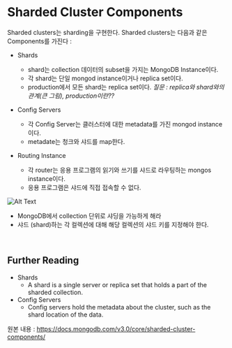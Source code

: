 Sharded Cluster Components
=======
Sharded clusters는 sharding을 구현한다.
Sharded clusters는 다음과 같은 Components를 가진다 :
- Shards
  + shard는 collection 데이터의 subset을 가지는 MongoDB Instance이다.
  + 각 shard는 단일 mongod instance이거나 replica set이다.
  + production에서 모든 shard는 replica set이다.
_질문 : replica와 shard와의 관계(큰 그림), production이란??_

- Config Servers
  + 각 Config Server는 클러스터에 대한 metadata를 가진 mongod instance이다.
  + metadate는 청크와 샤드를 map한다.

- Routing Instance
  + 각 router는 응용 프로그램의 읽기와 쓰기를 샤드로 라우팅하는 mongos instance이다.
  + 응용 프로그램은 샤드에 직접 접속할 수 없다.

![Alt Text](https://docs.mongodb.com/v3.0/_images/sharded-cluster.png)

- MongoDB에서 collection 단위로 샤딩을 가능하게 해라
- 샤드 (shard)하는 각 컬렉션에 대해 해당 컬렉션의 샤드 키를 지정해야 한다.
<br>

## Further Reading
- Shards
  + A shard is a single server or replica set that holds a part of the sharded collection.
- Config Servers
  + Config servers hold the metadata about the cluster, such as the shard location of the data.

원본 내용 : https://docs.mongodb.com/v3.0/core/sharded-cluster-components/
